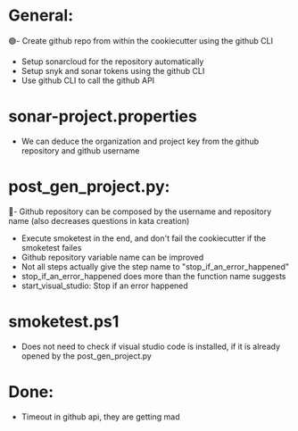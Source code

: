 # General:
🟢- Create github repo from within the cookiecutter using the github CLI
- Setup sonarcloud for the repository automatically
- Setup snyk and sonar tokens using the github CLI
- Use github CLI to call the github API

# sonar-project.properties
- We can deduce the organization and project key from the github repository and github username

# post_gen_project.py:
🎈- Github repository can be composed by the username and repository name (also decreases questions in kata creation)
- Execute smoketest in the end, and don't fail the cookiecutter if the smoketest failes
- Github repository variable name can be improved
- Not all steps actually give the step name to "stop_if_an_error_happened"
- stop_if_an_error_happened does more than the function name suggests
- start_visual_studio: Stop if an error happened

# smoketest.ps1
- Does not need to check if visual studio code is installed, if it is already opened by the post_gen_project.py





# Done:
- Timeout in github api, they are getting mad